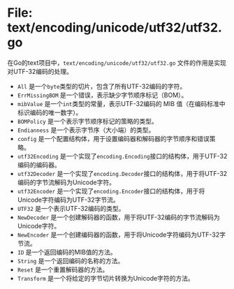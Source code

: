 # File: text/encoding/unicode/utf32/utf32.go

在Go的text项目中，`text/encoding/unicode/utf32/utf32.go` 文件的作用是实现对UTF-32编码的处理。

- `All` 是一个`byte`类型的切片，包含了所有UTF-32编码的字符。
- `ErrMissingBOM` 是一个错误，表示缺少字节顺序标记（BOM）。
- `mibValue` 是一个`int`类型的常量，表示UTF-32编码的 MIB 值（在编码标准中标识编码的唯一数字）。
- `BOMPolicy` 是一个表示字节顺序标记的策略的类型。
- `Endianness` 是一个表示字节序（大小端）的类型。
- `config` 是一个配置结构体，用于设置编码器和解码器的字节顺序和错误策略。
- `utf32Encoding` 是一个实现了`encoding.Encoding`接口的结构体，用于UTF-32编码的编码器。
- `utf32Decoder` 是一个实现了`encoding.Decoder`接口的结构体，用于将UTF-32编码的字节流解码为Unicode字符。
- `utf32Encoder` 是一个实现了`encoding.Encoder`接口的结构体，用于将Unicode字符编码为UTF-32字节流。
- `UTF32` 是一个表示UTF-32编码的类型。
- `NewDecoder` 是一个创建解码器的函数，用于将UTF-32编码的字节流解码为Unicode字符。
- `NewEncoder` 是一个创建编码器的函数，用于将Unicode字符编码为UTF-32字节流。
- `ID` 是一个返回编码的MIB值的方法。
- `String` 是一个返回编码的名称的方法。
- `Reset` 是一个重置解码器的方法。
- `Transform` 是一个将给定的字节切片转换为Unicode字符的方法。


